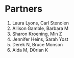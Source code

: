 # Partners

1.  Laura Lyons, Carl Stenoien
1.  Allison Gamble, Barbara M
1.  Sharon Kroening, Min Z
1.  Jennifer Heins,  Sarah Yost
1.  Derek N, Bruce Monson
1.  Aida M, D0rian K


